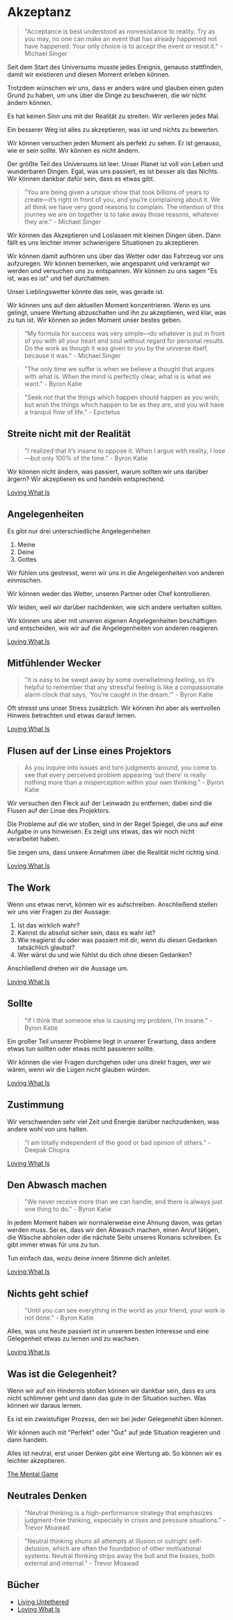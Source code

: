 # Akzeptanz

> "Acceptance is best understood as nonresistance to reality. Try as you may, no one can make an event that has already happened not have happened. Your only choice is to accept the event or resist it." - Michael Singer

Seit dem Start des Universums musste jedes Ereignis, genauso stattfinden, damit wir existieren und diesen Moment erleben können.

Trotzdem wünschen wir uns, dass er anders wäre und glauben einen guten Grund zu haben, um uns über die Dinge zu beschweren, die wir nicht ändern können.

Es hat keinen Sinn uns mit der Realität zu streiten. Wir verlieren jedes Mal. 

Ein besserer Weg ist alles zu akzeptieren, was ist und nichts zu bewerten.

Wir können versuchen jeden Moment als perfekt zu sehen. Er ist genauso, wie er sein sollte. Wir können es nicht ändern.

Der größte Teil des Universums ist leer. Unser Planet ist voll von Leben und wunderbaren Dingen. Egal, was uns passiert, es ist besser als das Nichts. Wir können dankbar dafür sein, dass es etwas gibt.

> "You are being given a unique show that took billions of years to create—it’s right in front of you, and you’re complaining about it. We all think we have very good reasons to complain. The intention of this journey we are on together is to take away those reasons, whatever they are." - Michael Singer

Wir können das Akzeptieren und Loslassen mit kleinen Dingen üben. Dann fällt es uns leichter immer schwierigere Situationen zu akzeptieren.

Wir können damit aufhören uns über das Wetter oder das Fahrzeug vor uns aufzuregen. Wir können bemerken, wie angespannt und verkrampt wir werden und versuchen uns zu entspannen. Wir können zu uns sagen "Es ist, was es ist" und tief durchatmen.

Unser Lieblingswetter könnte das sein, was gerade ist.

Wir können uns auf den aktuellen Moment konzentrieren. Wenn es uns gelingt, unsere Wertung abzuschalten und ihn zu akzeptieren, wird klar, was zu tun ist. Wir können so jeden Moment unser bestes geben.

> "My formula for success was very simple—do whatever is put in front of you with all your heart and soul without regard for personal results. Do the work as though it was given to you by the universe itself, because it was." - Michael Singer

> "The only time we suffer is when we believe a thought that argues with what is. When the mind is perfectly clear, what is is what we want." - Byron Katie

> "Seek not that the things which happen should happen as you wish; but wish the things which happen to be as they are, and you will have a tranquil flow of life." - Epictetus

## Streite nicht mit der Realität

> "I realized that it’s insane to oppose it. When I argue with reality, I lose—but only 100% of the time." - Byron Katie

Wir können nicht ändern, was passiert, warum sollten wir uns darüber ärgern? Wir akzeptieren es und handeln entsprechend.

[Loving What Is](https://www.goodreads.com/book/show/9762.Loving_What_Is)

## Angelegenheiten

Es gibt nur drei unterschiedliche Angelegenheiten

1. Meine
2. Deine
3. Gottes

Wir fühlen uns gestresst, wenn wir uns in die Angelegenheiten von anderen einmischen.

Wir können weder das Wetter, unseren Partner oder Chef kontrollieren.

Wir leiden, weil wir darüber nachdenken, wie sich andere verhalten sollten.

Wir können uns aber mit unseren eigenen Angelegenheiten beschäftigen und entscheiden, wie wir auf die Angelegenheiten von anderen reagieren.

[Loving What Is](https://www.goodreads.com/book/show/9762.Loving_What_Is)

## Mitfühlender Wecker

> "It is easy to be swept away by some overwhelming feeling, so it’s helpful to remember that any stressful feeling is like a compassionate alarm clock that says, ‘You’re caught in the dream.'" - Byron Katie

Oft stresst uns unser Stress zusätzlich. Wir können ihn aber als wertvollen Hinweis betrachten und etwas darauf lernen.

[Loving What Is](https://www.goodreads.com/book/show/9762.Loving_What_Is)

## Flusen auf der Linse eines Projektors

> As you inquire into issues and turn judgments around, you come to see that every perceived problem appearing ‘out there’ is really nothing more than a misperception within your own thinking." - Byron Katie

Wir versuchen den Fleck auf der Leinwadn zu entfernen, dabei sind die Flusen auf der Linse des Projektors.

Die Probleme auf die wir stoßen, sind in der Regel Spiegel, die uns auf eine Aufgabe in uns hinweisen. Es zeigt uns etwas, das wir noch nicht verarbeitet haben.

Sie zeigen uns, dass unsere Annahmen über die Realität nicht richtig sind.

[Loving What Is](https://www.goodreads.com/book/show/9762.Loving_What_Is)

## The Work

Wenn uns etwas nervt, können wir es aufschreiben. Anschließend stellen wir uns vier Fragen zu der Aussage:

1. Ist das wirklich wahr?
2. Kannst du absolut sicher sein, dass es wahr ist?
3. Wie reagierst du oder was passiert mit dir, wenn du diesen Gedanken tatsächlich glaubst?
4. Wer wärst du und wie fühlst du dich ohne diesen Gedanken?

Anschließend drehen wir die Aussage um.

[Loving What Is](https://www.goodreads.com/book/show/9762.Loving_What_Is)

## Sollte

> "If I think that someone else is causing my problem, I’m insane." - Byron Katie

Ein großer Teil unserer Probleme liegt in unserer Erwartung, dass andere etwas tun sollten oder etwas nicht passieren sollte.

Wir können die vier Fragen durchgehen oder uns direkt fragen, wer wir wären, wenn wir die Lügen nicht glauben würden.

[Loving What Is](https://www.goodreads.com/book/show/9762.Loving_What_Is)

## Zustimmung

Wir verschwenden sehr viel Zeit und Energie darüber nachzudenken, was andere wohl von uns halten.

> "I am totally independent of the good or bad opinion of others." - Deepak Chopra

[Loving What Is](https://www.goodreads.com/book/show/9762.Loving_What_Is)

## Den Abwasch machen

> "We never receive more than we can handle, and there is always just one thing to do." - Byron Katie

In jedem Moment haben wir normalerweise eine Ahnung davon, was getan werden muss. Sei es, dass wir den Abwasch machen, einen Anruf tätigen, die Wäsche abholen oder die nächste Seite unseres Romans schreiben. Es gibt immer etwas für uns zu tun.

Tun einfach das, wozu deine innere Stimme dich anleitet.

[Loving What Is](https://www.goodreads.com/book/show/9762.Loving_What_Is)

## Nichts geht schief

> "Until you can see everything in the world as your friend, your work is not done." - Byron Katie

Alles, was uns heute passiert ist in unserem besten Interesse und eine Gelegenheit etwas zu lernen und zu wachsen.

[Loving What Is](https://www.goodreads.com/book/show/9762.Loving_What_Is)

## Was ist die Gelegenheit?

Wenn wir auf ein Hindernis stoßen können wir dankbar sein, dass es uns nicht schlimmer geht und dann das gute in der Situation suchen. Was können wir daraus lernen.

Es ist ein zweistufiger Prozess, den wir bei jeder Gelegenehit üben können.

Wir können auch mit "Perfekt" oder "Gut" auf jede Situation reagieren und dann handeln.

Alles ist neutral, erst unser Denken gibt eine Wertung ab. So können wir es leichter akzeptieren.

[The Mental Game](https://www.goodreads.com/book/show/123243795-the-mental-game)

## Neutrales Denken

> "Neutral thinking is a high-performance strategy that emphasizes judgment-free thinking, especially in crises and pressure situations." - Trevor Moawad

> "Neutral thinking shuns all attempts at illusion or outright self-delusion, which are often the foundation of other motivational systems. Neutral thinking strips away the bull and the biases, both external and internal." - Trevor Moawad

## Bücher

- [Living Untethered](https://www.goodreads.com/book/show/59552636-living-untethered)
- [Loving What Is](https://www.goodreads.com/book/show/9762.Loving_What_Is)